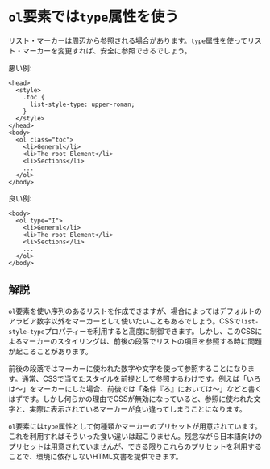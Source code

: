 # `ol`要素では`type`属性を使う

リスト・マーカーは周辺から参照される場合があります。`type`属性を使ってリスト・マーカーを変更すれば、安全に参照できるでしょう。

悪い例:

    <head>
      <style>
        .toc {
          list-style-type: upper-roman;
        }
      </style>
    </head>
    <body>
      <ol class="toc">
        <li>General</li>
        <li>The root Element</li>
        <li>Sections</li>
        ...
      </ol>
    </body>

良い例:

    <body>
      <ol type="I">
        <li>General</li>
        <li>The root Element</li>
        <li>Sections</li>
        ...
      </ol>
    </body>


## 解説

`ol`要素を使い序列のあるリストを作成できますが、場合によってはデフォルトのアラビア数字以外をマーカーとして使いたいこともあるでしょう。CSSで`list-style-type`プロパティーを利用すると高度に制御できます。しかし、このCSSによるマーカーのスタイリングは、前後の段落でリストの項目を参照する時に問題が起こることがあります。

前後の段落ではマーカーに使われた数字や文字を使って参照することになります。通常、CSSで当てたスタイルを前提として参照するわけです。例えば「いろは～」をマーカーにした場合、前後では「条件『ろ』においては～」などと書くはずです。しかし何らかの理由でCSSが無効になっていると、参照に使われた文字と、実際に表示されているマーカーが食い違ってしまうことになります。

`ol`要素には`type`属性として何種類かマーカーのプリセットが用意されています。これを利用すればそういった食い違いは起こりません。残念ながら日本語向けのプリセットは用意されていませんが、できる限りこれらのプリセットを利用することで、環境に依存しないHTML文書を提供できます。

